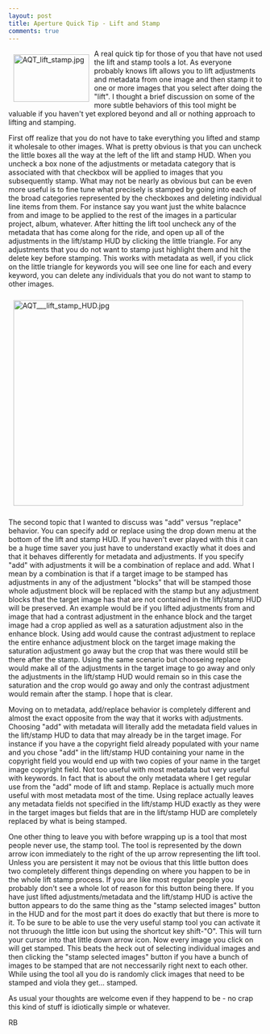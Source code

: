 ```yaml
---
layout: post
title: Aperture Quick Tip - Lift and Stamp
comments: true
---
```

<a href="/wp-content/uploads/2009/02/AQT_lift_stamp.jpg"><img title="AQT_lift_stamp.jpg" src="/wp-content/uploads/2009/02/.thumbs/.AQT_lift_stamp.jpg" border="0" alt="AQT_lift_stamp.jpg" hspace="10" vspace="10" width="150" height="94" align="left" /></a>A real quick tip for those of you that have not used the lift and stamp tools a lot. As everyone probably knows lift allows you to lift adjustments and metadata from one image and then stamp it to one or more images that you select after doing the "lift". I thought a brief discussion on some of the more subtle behaviors of this tool might be valuable if you haven't yet explored beyond and all or nothing approach to lifting and stamping.

First off realize that you do not have to take everything you lifted and stamp it wholesale to other images. What is pretty obvious is that you can uncheck the little boxes all the way at the left of the lift and stamp HUD. <!--more-->When you uncheck a box none of the adjustments or metadata category that is associated with that checkbox will be applied to images that you subsequently stamp. What may not be nearly as obvious but can be even more useful is to fine tune what precisely is stamped by going into each of the broad categories represented by the checkboxes and deleting individual line items from them. For instance say you want just the white balacnce from and image to be applied to the rest of the images in a particular project, album, whatever. After hitting the lift tool uncheck any of the metadata that has come along for the ride, and open up all of the adjustments in the lift/stamp HUD by clicking the little triangle. For any adjustments that you do not want to stamp just highlight them and hit the delete key before stamping. This works with metadata as well, if you click on the little triangle for keywords you will see one line for each and every keyword, you can delete any individuals that you do not want to stamp to other images.

<img title="AQT___lift_stamp_HUD.jpg" src="/wp-content/uploads/2009/02/AQT___lift_stamp_HUD.jpg" border="0" alt="AQT___lift_stamp_HUD.jpg" hspace="10" vspace="10" width="456" height="407" />

The second topic that I wanted to discuss was "add" versus "replace" behavior. You can specify add or replace using the drop down menu at the bottom of the lift and stamp HUD. If you haven't ever played with this it can be a huge time saver you just have to understand exactly what it does and that it behaves differently for metadata and adjustments. If you specify "add" with adjustments it will be a combination of replace and add. What I mean by a combination is that if a target image to be stamped has adjustments in any of the adjustment "blocks" that will be stamped those whole adjustment block will be replaced with the stamp but any adjustment blocks that the target image has that are not contained in the lift/stamp HUD will be preserved. An example would be if you lifted adjustments from and image that had a contrast adjustment in the enhance block and the target image had a crop applied as well as a saturation adjustment also in the enhance block. Using add would cause the contrast adjustment to replace the entire enhance adjustment block on the target image making the saturation adjustment go away but the crop that was there would still be there after the stamp. Using the same scenario but chooseing replace would make all of the adjustments in the target image to go away and only the adjustments in the lift/stamp HUD would remain so in this case the saturation and the crop would go away and only the contrast adjustment would remain after the stamp. I hope that is clear.

Moving on to metadata, add/replace behavior is completely different and almost the exact opposite from the way that it works with adjustments. Choosing "add" with metadata will literally add the metadata field values in the lift/stamp HUD to data that may already be in the target image. For instance if you have a the copyright field already populated with your name and you chose "add" in the lift/stamp HUD containing your name in the copyright field you would end up with two copies of your name in the target image copyright field. Not too useful with most metadata but very useful with keywords. In fact that is about the only metadata where I get regular use from the "add" mode of lift and stamp. Replace is actually much more useful with most metadata most of the time. Using replace actually leaves any metadata fields not specified in the lift/stamp HUD exactly as they were in the target images but fields that are in the lift/stamp HUD are completely replaced by what is being stamped.

One other thing to leave you with before wrapping up is a tool that most people never use, the stamp tool. The tool is represented by the down arrow icon immediately to the right of the up arrow representing the lift tool. Unless you are persistent it may not be ovious that this little button does two completely different things depending on where you happen to be in the whole lift stamp process. If you are like most regular people you probably don't see a whole lot of reason for this button being there. If you have just lifted adjustments/metadata and the lift/stamp HUD is active the button appears to do the same thing as the "stamp selected images" button in the HUD and for the most part it does do exactly that but there is more to it. To be sure to be able to use the very useful stamp tool you can activate it not thruough the little icon but using the shortcut key shift-"O". This will turn your cursor into that little down arrow icon. Now every image you click on will get stamped. This beats the heck out of selecting individual images and then clicking the "stamp selected images" button if you have a bunch of images to be stamped that are not neccessarily right next to each other. While using the tool all you do is randomly click images that need to be stamped and viola they get... stamped.

As usual your thoughts are welcome even if they happend to be - no crap this kind of stuff is idiotically simple or whatever.

RB